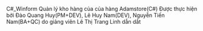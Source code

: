 C#_Winform
Quản lý kho hàng của của hàng Adamstore(C#)
Được thực hiện bởi Đào Quang Huy(PM+DEV), Lê Huy Nam(DEV), Nguyễn Tiến Nam(BA+QC) do giảng viên Lê Thị Trang Linh dẫn dắt
